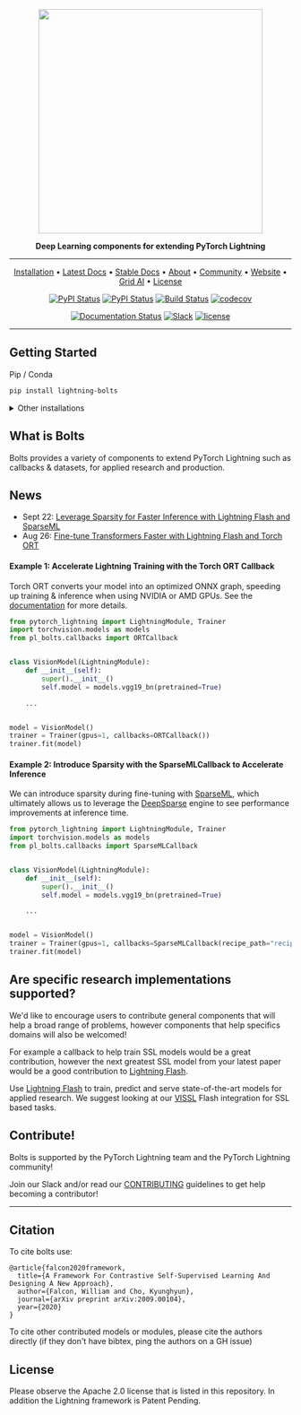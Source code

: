 <div align="center">

<img src="docs/source/_images/logos/bolts_logo.png" width="400px">

**Deep Learning components for extending PyTorch Lightning**

______________________________________________________________________

<p align="center">
  <a href="#install">Installation</a> •
  <a href="https://lightning-bolts.readthedocs.io/en/latest/">Latest Docs</a> •
  <a href="https://lightning-bolts.readthedocs.io/en/stable/">Stable Docs</a> •
  <a href="#what-is-bolts">About</a> •
  <a href="#team">Community</a> •
  <a href="https://www.pytorchlightning.ai/">Website</a> •
  <a href="https://www.grid.ai/">Grid AI</a> •
  <a href="#license">License</a>
</p>

[![PyPI Status](https://badge.fury.io/py/lightning-bolts.svg)](https://badge.fury.io/py/lightning-bolts)
[![PyPI Status](https://pepy.tech/badge/lightning-bolts)](https://pepy.tech/project/lightning-bolts)
[![Build Status](https://dev.azure.com/Lightning-AI/lightning%20Bolts/_apis/build/status/Lightning-AI.lightning-bolts?branchName=master)](https://dev.azure.com/Lightning-AI/lightning%20Bolts/_build?definitionId=31&_a=summary&repositoryFilter=13&branchFilter=4923%2C4923)
[![codecov](https://codecov.io/gh/Lightning-AI/lightning-bolts/branch/master/graph/badge.svg?token=O8p0qhvj90)](https://codecov.io/gh/Lightning-AI/lightning-bolts)

[![Documentation Status](https://readthedocs.org/projects/lightning-bolts/badge/?version=latest)](https://lightning-bolts.readthedocs.io/en/latest/)
[![Slack](https://img.shields.io/badge/slack-chat-green.svg?logo=slack)](https://www.pytorchlightning.ai/community)
[![license](https://img.shields.io/badge/License-Apache%202.0-blue.svg)](https://github.com/PytorchLightning/lightning-bolts/blob/master/LICENSE)

</div>

______________________________________________________________________

## Getting Started

Pip / Conda

```bash
pip install lightning-bolts
```

<details>
  <summary>Other installations</summary>

Install bleeding-edge (no guarantees)

```bash
pip install git+https://github.com/PytorchLightning/lightning-bolts.git@master --upgrade
```

To install all optional dependencies

```bash
pip install lightning-bolts["extra"]
```

</details>

## What is Bolts

Bolts provides a variety of components to extend PyTorch Lightning such as callbacks & datasets, for applied research and production.

## News

- Sept 22: [Leverage Sparsity for Faster Inference with Lightning Flash and SparseML](https://devblog.pytorchlightning.ai/leverage-sparsity-for-faster-inference-with-lightning-flash-and-sparseml-cdda1165622b)
- Aug 26: [Fine-tune Transformers Faster with Lightning Flash and Torch ORT](https://devblog.pytorchlightning.ai/fine-tune-transformers-faster-with-lightning-flash-and-torch-ort-ec2d53789dc3)

#### Example 1: Accelerate Lightning Training with the Torch ORT Callback

Torch ORT converts your model into an optimized ONNX graph, speeding up training & inference when using NVIDIA or AMD GPUs. See the [documentation](https://lightning-bolts.readthedocs.io/en/latest/callbacks/torch_ort.html) for more details.

```python
from pytorch_lightning import LightningModule, Trainer
import torchvision.models as models
from pl_bolts.callbacks import ORTCallback


class VisionModel(LightningModule):
    def __init__(self):
        super().__init__()
        self.model = models.vgg19_bn(pretrained=True)

    ...


model = VisionModel()
trainer = Trainer(gpus=1, callbacks=ORTCallback())
trainer.fit(model)
```

#### Example 2: Introduce Sparsity with the SparseMLCallback to Accelerate Inference

We can introduce sparsity during fine-tuning with [SparseML](https://github.com/neuralmagic/sparseml), which ultimately allows us to leverage the [DeepSparse](https://github.com/neuralmagic/deepsparse) engine to see performance improvements at inference time.

```python
from pytorch_lightning import LightningModule, Trainer
import torchvision.models as models
from pl_bolts.callbacks import SparseMLCallback


class VisionModel(LightningModule):
    def __init__(self):
        super().__init__()
        self.model = models.vgg19_bn(pretrained=True)

    ...


model = VisionModel()
trainer = Trainer(gpus=1, callbacks=SparseMLCallback(recipe_path="recipe.yaml"))
trainer.fit(model)
```

## Are specific research implementations supported?

We'd like to encourage users to contribute general components that will help a broad range of problems, however components that help specifics domains will also be welcomed!

For example a callback to help train SSL models would be a great contribution, however the next greatest SSL model from your latest paper would be a good contribution to [Lightning Flash](https://github.com/PyTorchLightning/lightning-flash).

Use [Lightning Flash](https://github.com/PyTorchLightning/lightning-flash) to train, predict and serve state-of-the-art models for applied research. We suggest looking at our [VISSL](https://lightning-flash.readthedocs.io/en/latest/integrations/vissl.html) Flash integration for SSL based tasks.

## Contribute!

Bolts is supported by the PyTorch Lightning team and the PyTorch Lightning community!

Join our Slack and/or read our [CONTRIBUTING](./.github/CONTRIBUTING.md) guidelines to get help becoming a contributor!

______________________________________________________________________

## Citation

To cite bolts use:

```
@article{falcon2020framework,
  title={A Framework For Contrastive Self-Supervised Learning And Designing A New Approach},
  author={Falcon, William and Cho, Kyunghyun},
  journal={arXiv preprint arXiv:2009.00104},
  year={2020}
}
```

To cite other contributed models or modules, please cite the authors directly (if they don't have bibtex, ping the authors on a GH issue)

## License

Please observe the Apache 2.0 license that is listed in this repository.
In addition the Lightning framework is Patent Pending.
